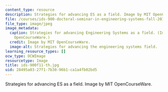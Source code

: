 ```yaml
---
content_type: resource
description: Strategies for advancing ES as a field. Image by MIT OpenCourseWare.
file: /courses/ids-900-doctoral-seminar-in-engineering-systems-fall-2011/28495a0327f17b3096b1ca1a4fb02bd5_ids-900f11-th.jpg
file_type: image/jpeg
image_metadata:
  caption: Strategies for advancing Engineering Systems as a field. (Image by MIT
    OpenCourseWare.)
  credit: Image by MIT OpenCourseWare.
  image-alt: Strategies for advancing the engineering systems field.
learning_resource_types: []
ocw_type: OCWImage
resourcetype: Image
title: ids-900f11-th.jpg
uid: 28495a03-27f1-7b30-96b1-ca1a4fb02bd5
---
```

Strategies for advancing ES as a field. Image by MIT OpenCourseWare.


